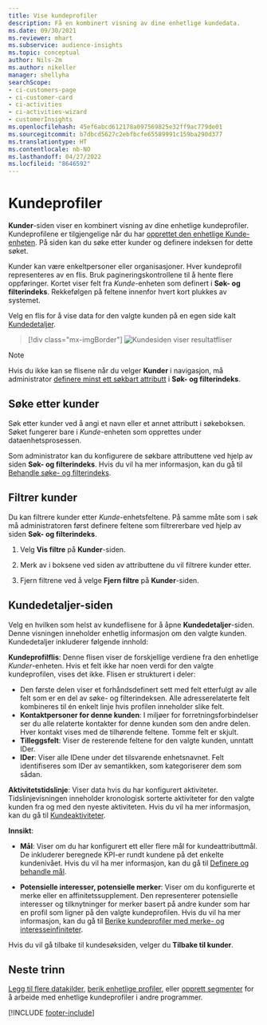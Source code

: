 ```yaml
---
title: Vise kundeprofiler
description: Få en kombinert visning av dine enhetlige kundedata.
ms.date: 09/30/2021
ms.reviewer: mhart
ms.subservice: audience-insights
ms.topic: conceptual
author: Nils-2m
ms.author: nikeller
manager: shellyha
searchScope:
- ci-customers-page
- ci-customer-card
- ci-activities
- ci-activities-wizard
- customerInsights
ms.openlocfilehash: 45ef6abcd612178a097569825e32ff9ac779de01
ms.sourcegitcommit: b7dbcd5627c2ebfbcfe65589991c159ba290d377
ms.translationtype: HT
ms.contentlocale: nb-NO
ms.lasthandoff: 04/27/2022
ms.locfileid: "8646592"
---
```

# <a name="customer-profiles"></a>Kundeprofiler

**Kunder**-siden viser en kombinert visning av dine enhetlige kundeprofiler. Kundeprofilene er tilgjengelige når du har [opprettet den enhetlige Kunde-enheten](data-unification.md). På siden kan du søke etter kunder og definere indeksen for dette søket.

Kunder kan være enkeltpersoner eller organisasjoner. Hver kundeprofil representeres av en flis. Bruk pagineringskontrollene til å hente flere oppføringer. Kortet viser felt fra *Kunde*-enheten som definert i **Søk- og filterindeks**. Rekkefølgen på feltene innenfor hvert kort plukkes av systemet.

Velg en flis for å vise data for den valgte kunden på en egen side kalt [Kundedetaljer](customer-profiles.md#customer-details-page).

> [!div class="mx-imgBorder"] 
> ![Kundesiden viser resultatfliser](media/customers-page-result-tiles-B2C.png "Kundesiden viser resultatfliser")

> [!NOTE]
> Hvis du ikke kan se flisene når du velger **Kunder** i navigasjon, må administrator [definere minst ett søkbart attributt](search-filter-index.md) i **Søk- og filterindeks**.

## <a name="search-for-customers"></a>Søke etter kunder

Søk etter kunder ved å angi et navn eller et annet attributt i søkeboksen. Søket fungerer bare i _Kunde_-enheten som opprettes under dataenhetsprosessen.

Som administrator kan du konfigurere de søkbare attributtene ved hjelp av siden **Søk- og filterindeks**. Hvis du vil ha mer informasjon, kan du gå til [Behandle søke- og filterindeks](search-filter-index.md).

## <a name="filter-customers"></a>Filtrer kunder

Du kan filtrere kunder etter _Kunde_-enhetsfeltene. På samme måte som i søk må administratoren først definere feltene som filtrererbare ved hjelp av siden **Søk- og filterindeks**.

1. Velg **Vis filtre** på **Kunder**-siden.

1. Merk av i boksene ved siden av attributtene du vil filtrere kunder etter.

1. Fjern filtrene ved å velge **Fjern filtre** på **Kunder**-siden.

## <a name="customer-details-page"></a>Kundedetaljer-siden

Velg en hvilken som helst av kundeflisene for å åpne **Kundedetaljer**-siden. Denne visningen inneholder enhetlig informasjon om den valgte kunden. Kundedetaljer inkluderer følgende innhold:

**Kundeprofilflis**: Denne flisen viser de forskjellige verdiene fra den enhetlige  _Kunder_-enheten. Hvis et felt ikke har noen verdi for den valgte kundeprofilen, vises det ikke. Flisen er strukturert i deler:  
  - Den første delen viser et forhåndsdefinert sett med felt etterfulgt av alle felt som er en del av søke- og filterindeksen. Alle adresserelaterte felt kombineres til én enkelt linje hvis profilen inneholder slike felt. 
  - **Kontaktpersoner for denne kunden**: I miljøer for forretningsforbindelser ser du alle relaterte kontakter for denne kunden som den andre delen. Hver kontakt vises med de tilhørende feltene. Tomme felt er skjult.
  - **Tilleggsfelt**: Viser de resterende feltene for den valgte kunden, unntatt IDer. 
  - **IDer**: Viser alle IDene under det tilsvarende enhetsnavnet. Felt identifiseres som IDer av semantikken, som kategoriserer dem som sådan.

**Aktivitetstidslinje**: Viser data hvis du har konfigurert aktiviteter. Tidslinjevisningen inneholder kronologisk sorterte aktiviteter for den valgte kunden fra og med den nyeste aktiviteten. Hvis du vil ha mer informasjon, kan du gå til [Kundeaktiviteter](activities.md).

**Innsikt**:  
  - **Mål**: Viser om du har konfigurert ett eller flere mål for kundeattributtmål. De inkluderer beregnede KPI-er rundt kundene på det enkelte kundenivået. Hvis du vil ha mer informasjon, kan du gå til [Definere og behandle mål](measures.md).

  - **Potensielle interesser, potensielle merker**: Viser om du konfigurerte et merke eller en affinitetssupplement. Den representerer potensielle interesser og tilknytninger for merker basert på andre kunder som har en profil som ligner på den valgte kundeprofilen. Hvis du vil ha mer informasjon, kan du gå til [Berike kundeprofiler med merke- og interesseinfiniteter](enrichment-microsoft.md).

Hvis du vil gå tilbake til kundesøksiden, velger du **Tilbake til kunder**.

## <a name="next-steps"></a>Neste trinn

[Legg til flere datakilder](data-sources.md), [berik enhetlige profiler](enrichment-hub.md), eller [opprett segmenter](segments.md) for å arbeide med enhetlige kundeprofiler i andre programmer.


[!INCLUDE [footer-include](includes/footer-banner.md)]
